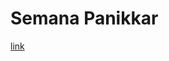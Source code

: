 # Semana Panikkar 

[link](https://docs.google.com/presentation/d/1T690BTjHEcpSTWtp_ujibnQKRSIyAYUq1XUbMh3ORa0/edit?usp=sharing) 

